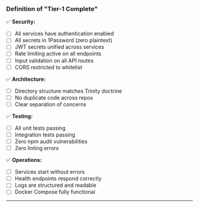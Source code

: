 ### Definition of "Tier-1 Complete"

✅ **Security:**

- [ ] All services have authentication enabled
- [ ] All secrets in 1Password (zero plaintext)
- [ ] JWT secrets unified across services
- [ ] Rate limiting active on all endpoints
- [ ] Input validation on all API routes
- [ ] CORS restricted to whitelist

✅ **Architecture:**

- [ ] Directory structure matches Trinity doctrine
- [ ] No duplicate code across repos
- [ ] Clear separation of concerns

✅ **Testing:**

- [ ] All unit tests passing
- [ ] Integration tests passing
- [ ] Zero npm audit vulnerabilities
- [ ] Zero linting errors

✅ **Operations:**

- [ ] Services start without errors
- [ ] Health endpoints respond correctly
- [ ] Logs are structured and readable
- [ ] Docker Compose fully functional

---
